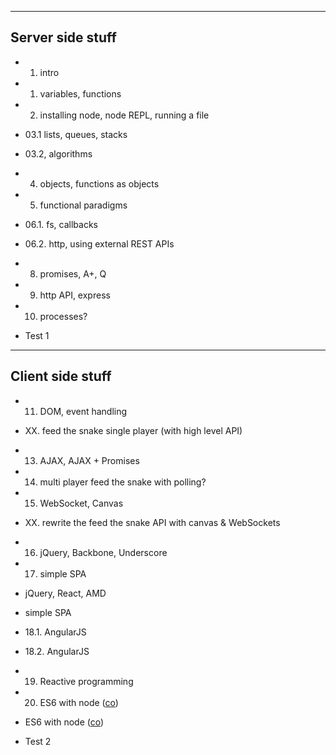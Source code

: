 -------
## Server side stuff

* 01. intro 
* 01. variables, functions

* 02. installing node, node REPL, running a file
* 03.1 lists, queues, stacks
* 03.2, algorithms

* 04. objects, functions as objects
* 05. functional paradigms

* 06.1. fs, callbacks
* 06.2. http, using external REST APIs

* 08. promises, A+, Q
* 09. http API, express

* 10. processes?

* Test 1

-------

## Client side stuff

* 11. DOM, event handling
* XX. feed the snake single player (with high level API)

* 13. AJAX, AJAX + Promises
* 14. multi player feed the snake with polling?

* 15. WebSocket, Canvas
* XX. rewrite the feed the snake API with canvas & WebSockets

* 16. jQuery, Backbone, Underscore
* 17. simple SPA

* jQuery, React, AMD
* simple SPA

* 18.1. AngularJS

* 18.2. AngularJS

* 19. Reactive programming

* 20. ES6 with node ([co](https://github.com/visionmedia/co))

* ES6 with node ([co](https://github.com/visionmedia/co))

* Test 2

